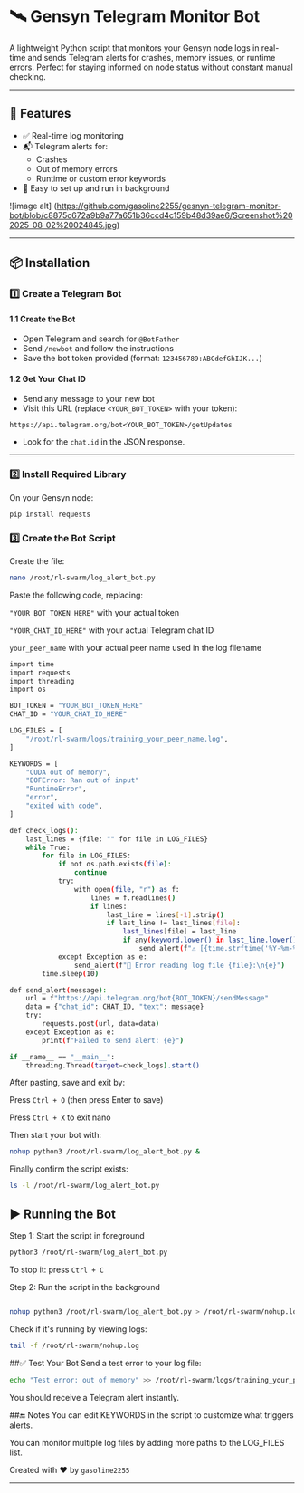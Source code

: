 # 🛰️ Gensyn Telegram Monitor Bot

A lightweight Python script that monitors your Gensyn node logs in real-time and sends Telegram alerts for crashes, memory issues, or runtime errors. Perfect for staying informed on node status without constant manual checking.

---

## 🚀 Features

- ✅ Real-time log monitoring
- 📬 Telegram alerts for:
  - Crashes
  - Out of memory errors
  - Runtime or custom error keywords
- 🔧 Easy to set up and run in background

![image alt] (https://github.com/gasoline2255/gesnyn-telegram-monitor-bot/blob/c8875c672a9b9a77a651b36ccd4c159b48d39ae6/Screenshot%202025-08-02%20024845.jpg)


---

## 📦 Installation

### 1️⃣ Create a Telegram Bot

#### 1.1 Create the Bot
- Open Telegram and search for `@BotFather`
- Send `/newbot` and follow the instructions
- Save the bot token provided (format: `123456789:ABCdefGhIJK...`)

#### 1.2 Get Your Chat ID
- Send any message to your new bot
- Visit this URL (replace `<YOUR_BOT_TOKEN>` with your token):

```https://api.telegram.org/bot<YOUR_BOT_TOKEN>/getUpdates```


- Look for the `chat.id` in the JSON response.

---

### 2️⃣ Install Required Library

On your Gensyn node:

```bash
pip install requests
```

### 3️⃣ Create the Bot Script
Create the file:
```bash
nano /root/rl-swarm/log_alert_bot.py
```
Paste the following code, replacing:

```"YOUR_BOT_TOKEN_HERE"``` with your actual token

```"YOUR_CHAT_ID_HERE"``` with your actual Telegram chat ID

```your_peer_name``` with your actual peer name used in the log filename

```bash
import time
import requests
import threading
import os

BOT_TOKEN = "YOUR_BOT_TOKEN_HERE"
CHAT_ID = "YOUR_CHAT_ID_HERE"

LOG_FILES = [
    "/root/rl-swarm/logs/training_your_peer_name.log",
]

KEYWORDS = [
    "CUDA out of memory",
    "EOFError: Ran out of input"
    "RuntimeError",
    "error",
    "exited with code",
]

def check_logs():
    last_lines = {file: "" for file in LOG_FILES}
    while True:
        for file in LOG_FILES:
            if not os.path.exists(file):
                continue
            try:
                with open(file, "r") as f:
                    lines = f.readlines()
                    if lines:
                        last_line = lines[-1].strip()
                        if last_line != last_lines[file]:
                            last_lines[file] = last_line
                            if any(keyword.lower() in last_line.lower() for keyword in KEYWORDS):
                                send_alert(f"⚠️ [{time.strftime('%Y-%m-%d %H:%M:%S')}] Alert from {os.path.basename(file)}:\n{last_line}")
            except Exception as e:
                send_alert(f"🚫 Error reading log file {file}:\n{e}")
        time.sleep(10)

def send_alert(message):
    url = f"https://api.telegram.org/bot{BOT_TOKEN}/sendMessage"
    data = {"chat_id": CHAT_ID, "text": message}
    try:
        requests.post(url, data=data)
    except Exception as e:
        print(f"Failed to send alert: {e}")

if __name__ == "__main__":
    threading.Thread(target=check_logs).start()
```
After pasting, save and exit by:

Press ```Ctrl + O``` (then press Enter to save)

Press ```Ctrl + X``` to exit nano

Then start your bot with:
``` bash
nohup python3 /root/rl-swarm/log_alert_bot.py &
```

Finally confirm the script exists:
``` bash
ls -l /root/rl-swarm/log_alert_bot.py
```

## ▶️ Running the Bot
Step 1: Start the script in foreground

``` bash
python3 /root/rl-swarm/log_alert_bot.py
```
To stop it: press ```Ctrl + C```

Step 2: Run the script in the background
``` bash

nohup python3 /root/rl-swarm/log_alert_bot.py > /root/rl-swarm/nohup.log 2>&1 &
```
Check if it's running by viewing logs:
``` bash
tail -f /root/rl-swarm/nohup.log
```
##✅ Test Your Bot
Send a test error to your log file:
``` bash
echo "Test error: out of memory" >> /root/rl-swarm/logs/training_your_peer_name.log
```

You should receive a Telegram alert instantly.

##🔚 Notes
You can edit KEYWORDS in the script to customize what triggers alerts.

You can monitor multiple log files by adding more paths to the LOG_FILES list.

Created with ❤️ by ```gasoline2255```


---
